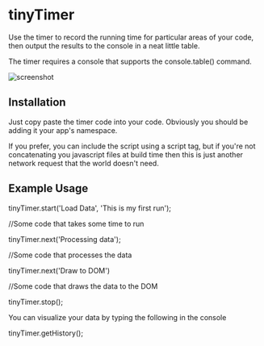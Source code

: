 tinyTimer
=========

Use the timer to record the running time for particular areas of your code, then output the results to the console in a neat little table.

The timer requires a console that supports the console.table() command.

![screenshot](https://raw.github.com/davidgilbertson/tinyTimer/master/screenshot.png)

## Installation

Just copy paste the timer code into your code. Obviously you should be adding it your app's namespace.

If you prefer, you can include the script using a script tag, but if you're not concatenating you javascript files at build time then this is just another network request that the world doesn't need.


## Example Usage

tinyTimer.start('Load Data', 'This is my first run');

//Some code that takes some time to run

tinyTimer.next('Processing data');

//Some code that processes the data

tinyTimer.next('Draw to DOM')

//Some code that draws the data to the DOM

tinyTimer.stop();

You can visualize your data by typing the following in the console

tinyTimer.getHistory();